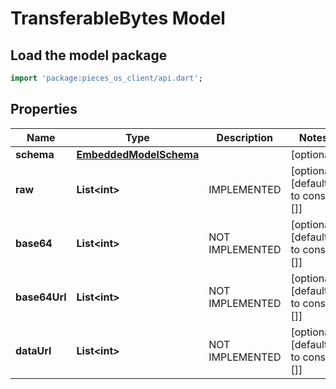 # TransferableBytes Model

## Load the model package
```dart
import 'package:pieces_os_client/api.dart';
```

## Properties
Name | Type | Description | Notes
------------ | ------------- | ------------- | -------------
**schema** | [**EmbeddedModelSchema**](EmbeddedModelSchema) |  | [optional] 
**raw** | **List\<int\>** | IMPLEMENTED | [optional] [default to const []]
**base64** | **List\<int\>** | NOT IMPLEMENTED | [optional] [default to const []]
**base64Url** | **List\<int\>** | NOT IMPLEMENTED | [optional] [default to const []]
**dataUrl** | **List\<int\>** | NOT IMPLEMENTED | [optional] [default to const []]




